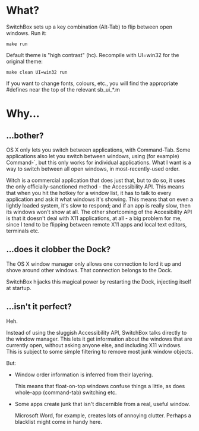 # What?
SwitchBox sets up a key combination (Alt-Tab) to flip between open windows.
Run it:

    make run

Default theme is "high contrast" (hc). Recompile with UI=win32 for the original theme:

    make clean UI=win32 run

If you want to change fonts, colours, etc., you will find the appropriate #defines near the top of the relevant sb_ui_*.m

# Why...
## ...bother?
OS X only lets you switch between applications, with Command-Tab.
Some applications also let you switch between windows, using (for example) Command-`, but this only works for individual applications.
What I want is a way to switch between all open windows, in most-recently-used order.

Witch is a commercial application that does just that, but to do so, it uses the only officially-sanctioned method - the Accessibility API.
This means that when you hit the hotkey for a window list, it has to talk to every application and ask it what windows it's showing. This means that on even a lightly loaded system, it's slow to respond; and if an app is really slow, then its windows won't show at all.
The other shortcoming of the Accesibility API is that it doesn't deal with X11 applications, at all - a big problem for me, since I tend to be flipping between remote X11 apps and local text editors, terminals etc.

## ...does it clobber the Dock?
The OS X window manager only allows one connection to lord it up and shove around other windows.
That connection belongs to the Dock.

SwitchBox hijacks this magical power by restarting the Dock, injecting itself at startup.

## ...isn't it perfect?
Heh.

Instead of using the sluggish Accessibility API, SwitchBox talks directly to the window manager.
This lets it get information about the windows that are currently open, without asking anyone else, and including X11 windows. This is subject to some simple filtering to remove most junk window objects.

But:

*   Window order information is inferred from their layering.
    
    This means that float-on-top windows confuse things a little, as does
whole-app (command-tab) switching etc.

*   Some apps create junk that isn't discernible from a real, useful window.

    Microsoft Word, for example, creates lots of annoying clutter. Perhaps a
blacklist might come in handy here.
